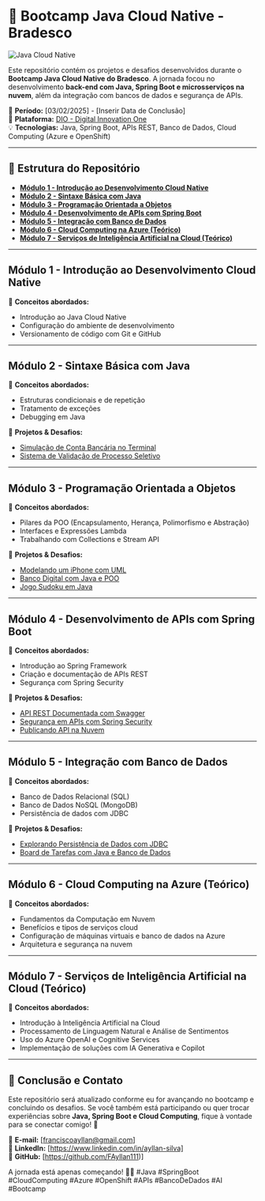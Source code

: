 # 🚀 Bootcamp Java Cloud Native - Bradesco

![Java Cloud Native](https://assets.dio.me/LYSmNQ8AdhZkZJwJEQ6bvItZJBJ8HDqlrXKhnDgnWbA/f:webp/q:80/w:437/L3RyYWNrcy9jb3Zlci9hMDgxYWY5OS1kMmQ4LTQ5M2EtOTE1Ny0yZWE4MDQ1ZTAzY2MucG5n)

Este repositório contém os projetos e desafios desenvolvidos durante o **Bootcamp Java Cloud Native do Bradesco**. A jornada focou no desenvolvimento **back-end com Java, Spring Boot e microsserviços na nuvem**, além da integração com bancos de dados e segurança de APIs.

📅 **Período:** [03/02/2025] - [Inserir Data de Conclusão]  
📍 **Plataforma:** [DIO - Digital Innovation One](https://www.dio.me/)  
💡 **Tecnologias:** Java, Spring Boot, APIs REST, Banco de Dados, Cloud Computing (Azure e OpenShift)

---

## 📂 Estrutura do Repositório

- **[Módulo 1 - Introdução ao Desenvolvimento Cloud Native](#módulo-1---introdução-ao-desenvolvimento-cloud-native)**
- **[Módulo 2 - Sintaxe Básica com Java](#módulo-2---sintaxe-básica-com-java)**
- **[Módulo 3 - Programação Orientada a Objetos](#módulo-3---programação-orientada-a-objetos)**
- **[Módulo 4 - Desenvolvimento de APIs com Spring Boot](#módulo-4---desenvolvimento-de-apis-com-spring-boot)**
- **[Módulo 5 - Integração com Banco de Dados](#módulo-5---integração-com-banco-de-dados)**
- **[Módulo 6 - Cloud Computing na Azure (Teórico)](#módulo-6---cloud-computing-na-azure-teórico)**
- **[Módulo 7 - Serviços de Inteligência Artificial na Cloud (Teórico)](#módulo-7---serviços-de-inteligência-artificial-na-cloud-teórico)**
  
---

## Módulo 1 - Introdução ao Desenvolvimento Cloud Native

📌 **Conceitos abordados:**
- Introdução ao Java Cloud Native
- Configuração do ambiente de desenvolvimento
- Versionamento de código com Git e GitHub

---

## Módulo 2 - Sintaxe Básica com Java

📌 **Conceitos abordados:**
- Estruturas condicionais e de repetição
- Tratamento de exceções
- Debugging em Java

📁 **Projetos & Desafios:**
- [Simulação de Conta Bancária no Terminal](https://github.com/FAyllan111/DIO_conta_bancaria_terminal)
- [Sistema de Validação de Processo Seletivo](https://github.com/FAyllan111/DIO_validacao_processo_seletivo)

---

## Módulo 3 - Programação Orientada a Objetos

📌 **Conceitos abordados:**
- Pilares da POO (Encapsulamento, Herança, Polimorfismo e Abstração)
- Interfaces e Expressões Lambda
- Trabalhando com Collections e Stream API

📁 **Projetos & Desafios:**
- [Modelando um iPhone com UML](https://github.com/FAyllan111/DIO_modelando_iphone)
- [Banco Digital com Java e POO](https://github.com/FAyllan111/DIO_banco_digital)
- [Jogo Sudoku em Java](https://github.com/FAyllan111/DIO_jogo_sudoku)

---

## Módulo 4 - Desenvolvimento de APIs com Spring Boot

📌 **Conceitos abordados:**
- Introdução ao Spring Framework
- Criação e documentação de APIs REST
- Segurança com Spring Security

📁 **Projetos & Desafios:**
- [API REST Documentada com Swagger](https://github.com/FAyllan111/DIO_api_rest_swagger)
- [Segurança em APIs com Spring Security](https://github.com/FAyllan111/DIO_spring_security)
- [Publicando API na Nuvem](https://github.com/FAyllan111/DIO_deploy_api_cloud)

---

## Módulo 5 - Integração com Banco de Dados

📌 **Conceitos abordados:**
- Banco de Dados Relacional (SQL)
- Banco de Dados NoSQL (MongoDB)
- Persistência de dados com JDBC

📁 **Projetos & Desafios:**
- [Explorando Persistência de Dados com JDBC](https://github.com/FAyllan111/DIO_jdbc)
- [Board de Tarefas com Java e Banco de Dados](https://github.com/FAyllan111/DIO_board_tarefas)

---

## Módulo 6 - Cloud Computing na Azure (Teórico)

📌 **Conceitos abordados:**
- Fundamentos da Computação em Nuvem
- Benefícios e tipos de serviços cloud
- Configuração de máquinas virtuais e banco de dados na Azure
- Arquitetura e segurança na nuvem

---

## Módulo 7 - Serviços de Inteligência Artificial na Cloud (Teórico)

📌 **Conceitos abordados:**
- Introdução à Inteligência Artificial na Cloud
- Processamento de Linguagem Natural e Análise de Sentimentos
- Uso do Azure OpenAI e Cognitive Services
- Implementação de soluções com IA Generativa e Copilot

---

## 📢 Conclusão e Contato

Este repositório será atualizado conforme eu for avançando no bootcamp e concluindo os desafios. Se você também está participando ou quer trocar experiências sobre **Java, Spring Boot e Cloud Computing**, fique à vontade para se conectar comigo! 🚀

📧 **E-mail:** [franciscoayllan@gmail.com]  
🔗 **LinkedIn:** [https://www.linkedin.com/in/ayllan-silva]  
🐙 **GitHub:** [https://github.com/FAyllan111)]  

A jornada está apenas começando! 💪🚀 #Java #SpringBoot #CloudComputing #Azure #OpenShift #APIs #BancoDeDados #AI #Bootcamp
